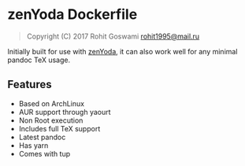 # zenYoda Dockerfile
> Copyright (C) 2017  Rohit Goswami <rohit1995@mail.ru>

Initially built for use with [zenYoda](github.com/HaoZeke/zenYoda), it can also work well for any minimal pandoc TeX usage.

## Features

* Based on ArchLinux
* AUR support through yaourt
* Non Root execution
* Includes full TeX support
* Latest pandoc
* Has yarn
* Comes with tup

